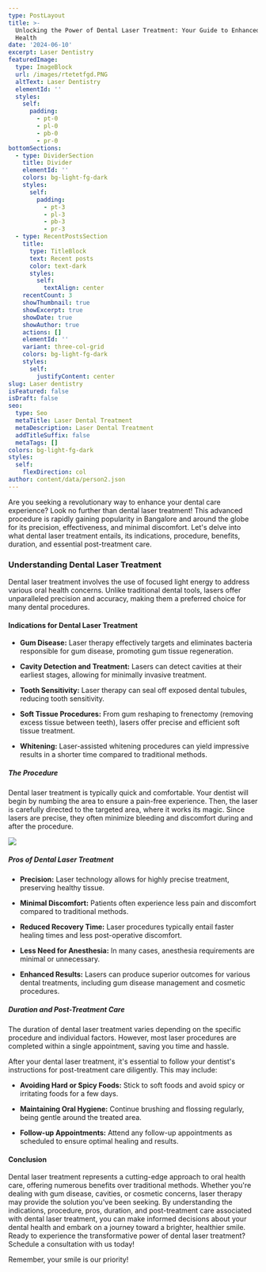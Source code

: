 ```yaml
---
type: PostLayout
title: >-
  Unlocking the Power of Dental Laser Treatment: Your Guide to Enhanced Oral
  Health
date: '2024-06-10'
excerpt: Laser Dentistry
featuredImage:
  type: ImageBlock
  url: /images/rtetetfgd.PNG
  altText: Laser Dentistry
  elementId: ''
  styles:
    self:
      padding:
        - pt-0
        - pl-0
        - pb-0
        - pr-0
bottomSections:
  - type: DividerSection
    title: Divider
    elementId: ''
    colors: bg-light-fg-dark
    styles:
      self:
        padding:
          - pt-3
          - pl-3
          - pb-3
          - pr-3
  - type: RecentPostsSection
    title:
      type: TitleBlock
      text: Recent posts
      color: text-dark
      styles:
        self:
          textAlign: center
    recentCount: 3
    showThumbnail: true
    showExcerpt: true
    showDate: true
    showAuthor: true
    actions: []
    elementId: ''
    variant: three-col-grid
    colors: bg-light-fg-dark
    styles:
      self:
        justifyContent: center
slug: Laser dentistry
isFeatured: false
isDraft: false
seo:
  type: Seo
  metaTitle: Laser Dental Treatment
  metaDescription: Laser Dental Treatment
  addTitleSuffix: false
  metaTags: []
colors: bg-light-fg-dark
styles:
  self:
    flexDirection: col
author: content/data/person2.json
---
```

Are you seeking a revolutionary way to enhance your dental care experience? Look no further than dental laser treatment! This advanced procedure is rapidly gaining popularity in Bangalore and around the globe for its precision, effectiveness, and minimal discomfort. Let's delve into what dental laser treatment entails, its indications, procedure, benefits, duration, and essential post-treatment care.

### **Understanding Dental Laser Treatment**

Dental laser treatment involves the use of focused light energy to address various oral health concerns. Unlike traditional dental tools, lasers offer unparalleled precision and accuracy, making them a preferred choice for many dental procedures.

#### **Indications for Dental Laser Treatment**

*   **Gum Disease:** Laser therapy effectively targets and eliminates bacteria responsible for gum disease, promoting gum tissue regeneration.

*   **Cavity Detection and Treatment:** Lasers can detect cavities at their earliest stages, allowing for minimally invasive treatment.

*   **Tooth Sensitivity:** Laser therapy can seal off exposed dental tubules, reducing tooth sensitivity.

*   **Soft Tissue Procedures:** From gum reshaping to frenectomy (removing excess tissue between teeth), lasers offer precise and efficient soft tissue treatment.

*   **Whitening:** Laser-assisted whitening procedures can yield impressive results in a shorter time compared to traditional methods.



##### **The Procedure**

Dental laser treatment is typically quick and comfortable. Your dentist will begin by numbing the area to ensure a pain-free experience. Then, the laser is carefully directed to the targeted area, where it works its magic. Since lasers are precise, they often minimize bleeding and discomfort during and after the procedure.

![](/images/rtetetfgd.PNG)

##### **Pros of Dental Laser Treatment**

*   **Precision:** Laser technology allows for highly precise treatment, preserving healthy tissue.

*   **Minimal Discomfort:** Patients often experience less pain and discomfort compared to traditional methods.

*   **Reduced Recovery Time:** Laser procedures typically entail faster healing times and less post-operative discomfort.

*   **Less Need for Anesthesia:** In many cases, anesthesia requirements are minimal or unnecessary.

*   **Enhanced Results:** Lasers can produce superior outcomes for various dental treatments, including gum disease management and cosmetic procedures.

##### **Duration and Post-Treatment Care**

The duration of dental laser treatment varies depending on the specific procedure and individual factors. However, most laser procedures are completed within a single appointment, saving you time and hassle.

After your dental laser treatment, it's essential to follow your dentist's instructions for post-treatment care diligently. This may include:

*   **Avoiding Hard or Spicy Foods:** Stick to soft foods and avoid spicy or irritating foods for a few days.

*   **Maintaining Oral Hygiene:** Continue brushing and flossing regularly, being gentle around the treated area.

*   **Follow-up Appointments:** Attend any follow-up appointments as scheduled to ensure optimal healing and results.

#### **Conclusion**

Dental laser treatment represents a cutting-edge approach to oral health care, offering numerous benefits over traditional methods. Whether you're dealing with gum disease, cavities, or cosmetic concerns, laser therapy may provide the solution you've been seeking. By understanding the indications, procedure, pros, duration, and post-treatment care associated with dental laser treatment, you can make informed decisions about your dental health and embark on a journey toward a brighter, healthier smile. Ready to experience the transformative power of dental laser treatment? Schedule a consultation with us today!

Remember, your smile is our priority!
